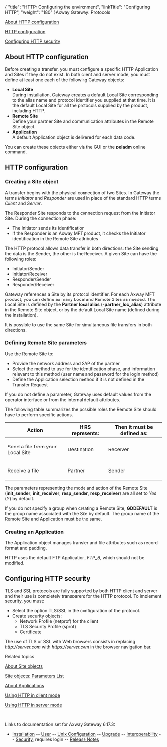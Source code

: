 {
    "title": "HTTP: Configuring the environment",
    "linkTitle": "Configuring HTTP",
    "weight": "180"
}<span class="mc-variable axway_variables.Component_Long_Name variable">Axway Gateway</span>: Protocols

[About HTTP configuration](#About_HTTP_configuration)

[HTTP configuration](#Configuration)

[Configuring HTTP security](#Configuring_HTTP_security)

<span id="About_HTTP_configuration"></span>

## About HTTP configuration

Before creating a transfer, you must configure a specific HTTP Application and Sites if they do not exist. In both client and server mode, you must define at least one each of the following Gateway objects:

-   <span style="font-weight: bold;">Local Site</span>  
    During installation, Gateway creates a default Local Site corresponding to the alias name and protocol identifier you supplied at that time. It is the default Local Site for all the protocols supplied by the product, including HTTP.
-   <span style="font-weight: bold;">Remote Site</span>  
    Define your partner Site and communication attributes in the Remote Site object.
-   <span style="font-weight: bold;">Application</span>  
    A default Application object is delivered for each data code.

You can create these objects either via the GUI or the <span class="code" style="font-weight: bold;">peladm</span> online command.

<span id="Configuration"></span>

## HTTP configuration

### Creating a Site object

A transfer begins with the physical connection of two Sites. In Gateway the terms *Initiator* and *Responder* are used in place of the standard HTTP terms *Client* and *Server*.

The Responder Site responds to the connection request from the Initiator Site. During the connection phase:

-   The Initiator sends its identification
-   If the Responder is an Axway MFT product, it checks the Initiator identification in the Remote Site attributes

The HTTP protocol allows data transfer in both directions: the Site sending the data is the Sender, the other is the Receiver. A given Site can have the following roles:

-   Initiator/Sender
-   Initiator/Receiver
-   Responder/Sender
-   Responder/Receiver

Gateway references a Site by its protocol identifier. For each Axway MFT product, you can define as many Local and Remote Sites as needed. The Local Site is defined by the <span style="font-weight: bold;">Partner local alias</span> (<span class="code" style="font-weight: bold;">-partner\_loc\_alias</span>) attribute in the Remote Site object, or by the default Local Site name (defined during the installation).

It is possible to use the same Site for simultaneous file transfers in both directions.

### Defining Remote Site parameters

Use the Remote Site to:

-   Provide the network address and SAP of the partner
-   Select the method to use for the identification phase, and information relevant to this method (user name and password for the login method)
-   Define the Application selection method if it is not defined in the Transfer Request

If you do not define a parameter, Gateway uses default values from the operator interface or from the internal default attributes.

The following table summarizes the possible roles the Remote Site should have to perform specific actions.

<table>
         
         
         
         
   
   <thead>
      <tr>
<th class="HeadE-Column1-Header1">Action         </th>
<th class="HeadE-Column1-Header1">If RS represents:         </th>
<th class="HeadD-Column1-Header1">Then it must be defined as:         </th>
      </tr>
   </thead>
   <tbody>
      <tr>
         <td><p>Send a file from your Local Site</p>         </td>
         <td><p>Destination</p>         </td>
         <td><p>Receiver</p>         </td>
      </tr>
      <tr>
         <td><p>Receive a file</p>         </td>
         <td><p>Partner</p>         </td>
         <td><p>Sender</p>         </td>
      </tr>
   </tbody>
</table>

The parameters representing the mode and action of the Remote Site (**init\_sender**, **init\_receiver**, **resp\_sender**, **resp\_receiver**) are all set to *Yes* (*Y*) by default.

If you do not specify a group when creating a Remote Site, **GDDEFAULT** is the group name associated with the Site by default. The group name of the Remote Site and Application must be the same.

<span id="Creating_an_Application"></span>

### Creating an Application

The Application object manages transfer and file attributes such as record format and padding.

HTTP uses the default FTP Application, *FTP\_B*, which should not be modified.

<span id="Configuring_HTTP_security"></span>

## Configuring HTTP security

TLS and SSL protocols are fully supported by both HTTP client and server and their use is completely transparent for the HTTP protocol. To implement security, you must:

-   Select the option TLS/SSL in the configuration of the protocol.
-   Create security objects:
    -   Network Profile (netprof) for the client
    -   TLS Security Profile (sprof)
    -   Certificate

The use of TLS or SSL with Web browsers consists in replacing *http://server.com* with *https://server.com* in the browser navigation bar.

Related topics

[About Site objects](../../../managing_partners_start_here/sites_start_here)

[Site objects: Parameters List](../../../managing_partners_start_here/sites_start_here/managing_local_sites_cli/sites_parameter_list)

[About Applications](../../../transfers_start_here/parameters_start_here/applications_start_here)

[Using HTTP in client mode](http_using_in_client_mode.htm)

[Using HTTP in server mode](http_using_in_server_mode.htm)

 

Links to documentation set for Axway Gateway <span class="mc-variable axway_variables.Release_Number variable">6.17.3</span>:

-   [Installation](#) -- [User](#) -- [Unix Configuration](#) -- [Upgrade](#) -- [Interoperability](#) -- [Security](#), requires login -- [Release Notes](#)
